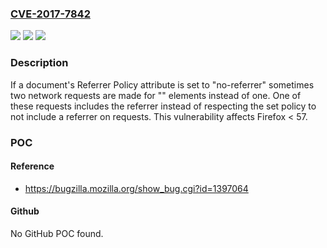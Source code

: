 ### [CVE-2017-7842](https://cve.mitre.org/cgi-bin/cvename.cgi?name=CVE-2017-7842)
![](https://img.shields.io/static/v1?label=Product&message=Firefox&color=blue)
![](https://img.shields.io/static/v1?label=Version&message=%3C%2057%20&color=brighgreen)
![](https://img.shields.io/static/v1?label=Vulnerability&message=Referrer%20Policy%20is%20not%20always%20respected%20for%20%3Clink%3E%20elements&color=brighgreen)

### Description

If a document's Referrer Policy attribute is set to "no-referrer" sometimes two network requests are made for "<link>" elements instead of one. One of these requests includes the referrer instead of respecting the set policy to not include a referrer on requests. This vulnerability affects Firefox < 57.

### POC

#### Reference
- https://bugzilla.mozilla.org/show_bug.cgi?id=1397064

#### Github
No GitHub POC found.

